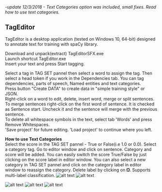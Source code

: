 -*update 12/3/2018 - Text Categories option was included,  small fixes. Read how to use text categories.*<br/>
## TagEditor
TagEditor is a desktop application (tested on Windows 10, 64-bit) designed to annotate text for training with spaCy library.

Download and unpack(extract) TagEditorSFX.exe <br/>
Launch shortcut TagEditor.exe<br/>
Insert your text and press Start tagging. 

Select a tag in TAG SET pannel then select a word to assign the tag. Then select a head token if you work in the Dependencies tab. You can tag dependencies, parts of speech, Named entities and text categories.<br/>
Press button "Create DATA" to create data in "simple training style" or JSON.<br/>
Right-click on a word to edit, delete, insert word, merge or split sentences. 
To merge sentences right-click on the first word of sentence. It is checked as Sentence start. Uncheck it and the sentence will merge with the previous sentence. <br/>
To delete all whitespace symbols in the text, select tab 'Words' and press Remove Whitespaces.<br/> 
'Save project' for future editing. 'Load project' to continue where you left.

**How to use Text Categories**<br/>
Select the score in the TAG SET pannel - True or False(i.e 1.0 or 0.0). Select a category tag. Go to editor window and click on sentence. Category and score will be added. You can easily switch the score True/False by just clicking on the score label in editor window. You can also select a new category in TAG SET pannel and click on the category label in editor window to reassign the category. Delete label by clicking on ❎. Supports multi-label classification. 
![alt text](https://raw.githubusercontent.com/GitDimma/Tag-Editor/master/pics/cats.png)
![alt text](https://raw.githubusercontent.com/GitDimma/Tag-Editor/master/pics/datpic1.png)

![alt text](https://raw.githubusercontent.com/GitDimma/Tag-Editor/master/pics/dep.png)
![alt text](https://raw.githubusercontent.com/GitDimma/Tag-Editor/master/pics/ner.png)
![alt text](https://raw.githubusercontent.com/GitDimma/Tag-Editor/master/pics/datpic.png)
